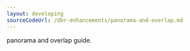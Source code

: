 ```yaml
---
layout: developing
sourceCodeUrl: /dbr-enhancements/panorama-and-overlap.md
---
```



panorama and overlap guide.
